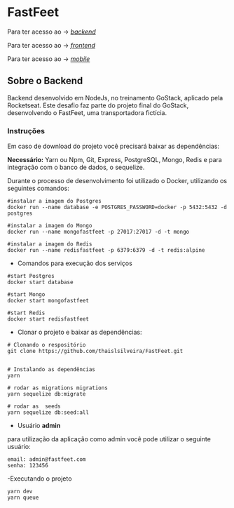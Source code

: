 # FastFeet 
Para ter acesso ao  -> [*backend*](https://github.com/thaislsilveira/FastFeet)  

Para ter acesso ao -> [*frontend*](https://github.com/thaislsilveira/FastFeet-Frontend)  

Para ter acesso ao -> [*mobile*](https://github.com/thaislsilveira/FastFeet-Mobile)  


## Sobre o Backend
Backend desenvolvido em NodeJs, no treinamento GoStack, aplicado pela Rocketseat. Este desafio faz parte do projeto final do GoStack, desenvolvendo o FastFeet, uma transportadora fictícia.

### Instruções
Em caso de download do projeto você precisará baixar as dependências:  

**Necessário:** Yarn ou Npm, Git, Express, PostgreSQL, Mongo, Redis  e para integração com o banco de dados, o sequelize.

Durante o processo de desenvolvimento foi utilizado o Docker, utilizando os seguintes comandos:
 ```
 #instalar a imagem do Postgres
docker run --name database -e POSTGRES_PASSWORD=docker -p 5432:5432 -d postgres

 #instalar a imagem do Mongo
 docker run --name mongofastfeet -p 27017:27017 -d -t mongo
 
#instalar a imagem do Redis 
docker run --name redisfastfeet -p 6379:6379 -d -t redis:alpine

```
- Comandos para execução dos serviços

```
#start Postgres
docker start database

#start Mongo
docker start mongofastfeet

#start Redis
docker start redisfastfeet

```
- Clonar o projeto e baixar as dependências:
```
# Clonando o respositório
git clone https://github.com/thaislsilveira/FastFeet.git


# Instalando as dependências
yarn

# rodar as migrations migrations
yarn sequelize db:migrate

# rodar as  seeds
yarn sequelize db:seed:all
```
 - Usuário **admin**

para utilização da aplicação como admin você pode utilizar o seguinte usuário:

```
email: admin@fastfeet.com
senha: 123456
```
-Executando o projeto
```
yarn dev
yarn queue
```
